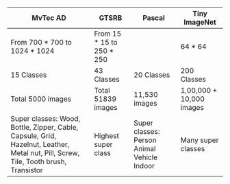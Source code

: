 | MvTec AD                                                                                                                             | GTSRB                     | Pascal                                       | Tiny ImageNet            |
|--------------------------------------------------------------------------------------------------------------------------------------|---------------------------|----------------------------------------------|--------------------------|
| From 700 * 700 to 1024 * 1024                                                                                                        | From 15 * 15 to 250 * 250 |                                              | 64 * 64                  |
| 15 Classes                                                                                                                           | 43 Classes                | 20 Classes                                   | 200 Classes              |
| Total 5000 images                                                                                                                    | Total 51839 images        | 11,530 images                                | 1,00,000 + 10,000 images |
| Super classes: Wood, Bottle, Zipper, Cable, Capsule, Grid, Hazelnut, Leather, Metal nut, Pill, Screw, Tile,  Tooth brush, Transistor | Highest super class       | Super classes:  Person Animal Vehicle Indoor | Many super classes       |
